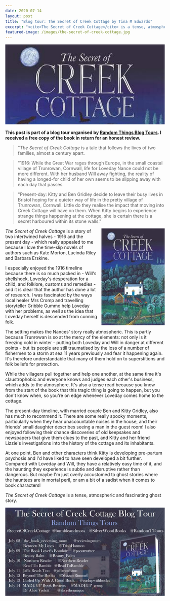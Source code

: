 ```yaml
---
date: 2020-07-14
layout: post
title: "Blog tour: The Secret of Creek Cottage by Tina M Edwards"
excerpt: "<cite>The Secret of Creek Cottage</cite> is a tense, atmospheric and fascinating ghost story."
featured-image: /images/the-secret-of-creek-cottage.jpg
---
```


![The Secret of Creek Cottage](/images/the-secret-of-creek-cottage.jpg)

**This post is part of a blog tour organised by [Random Things Blog Tours](http://randomthingsthroughmyletterbox.blogspot.com/p/services-to-publishers-authors-blog.html). I received a free copy of the book in return for an honest review.**

> "<cite>The Secret of Creek Cottage</cite> is a tale that follows the lives of two families, almost a century apart.

> "1916: While the Great War rages through Europe, in the small coastal village of Trunrowan, Cornwall, life for Loveday Nance could not be more different. With her husband Will away fighting, the reality of having a longed-for child of her own
seems to be slipping away with each day that passes.

> "Present-day: Kitty and Ben Gridley decide to leave their busy lives in Bristol hoping for a quieter way of life in the pretty village of Trunrowan, Cornwall. Little do they realise the impact that moving into Creek Cottage will have on them. When Kitty begins to experience strange things happening at the cottage, she is certain there is a secret harboured within its stone walls."

<img src="/images/the-secret-of-creek-cottage-200.jpg" alt="The Secret of Creek Cottage" style="float: right; margin-bottom: 10px; margin-left: 10px;">

<cite>The Secret of Creek Cottage</cite> is a story of two intertwined halves - 1916 and the present day - which really appealed to me because I love the time-slip novels of authors such as Kate Morton, Lucinda Riley and Barbara Erskine.

I especially enjoyed the 1916 timeline because there is so much packed in - Will's shellshock, Loveday's desperation for a child, and folklore, customs and remedies - and it is clear that the author has done a lot of research. I was fascinated by the ways local healer Mrs Cromp and travelling storyteller Gribble Gummo help Loveday with her problems, as well as the idea that Loveday herself is descended from cunning folk.

The setting makes the Nances' story really atmospheric. This is partly because Trunrowan is so at the mercy of the elements: not only is it freezing cold in winter - putting both Loveday and Will in danger at different points - but its people are still traumatised by the loss of a number of fishermen to a storm at sea 11 years previously and fear it happening again. It's therefore understandable that many of them hold on to superstitions and folk beliefs for protection.

While the villagers pull together and help one another, at the same time it's claustrophobic and everyone knows and judges each other's business, which adds to the atmosphere. It's also a tense read because you know from the start of the book that this tragic thing is going to happen, but you don't know when, so you're on edge whenever Loveday comes home to the cottage.

The present-day timeline, with married couple Ben and Kitty Gridley, also has much to recommend it. There are some really spooky moments, particularly when they hear unaccountable noises in the house, and their friends' small daughter describes seeing a man in the guest room! I also enjoyed following their chance discoveries of old keepsakes and newspapers that give them clues to the past, and Kitty and her friend Lizzie's investigations into the history of the cottage and its inhabitants.

At one point, Ben and other characters think Kitty is developing pre-partum psychosis and I'd have liked to have seen developed a bit further. Compared with Loveday and Will, they have a relatively easy time of it, and the haunting they experience is subtle and disruptive rather than dangerous. But maybe I'm just overly accustomed to ghost stories where the hauntees are in mortal peril, or am a bit of a sadist when it comes to book characters!

<cite>The Secret of Creek Cottage</cite> is a tense, atmospheric and fascinating ghost story.

![The Secret of Creek Cottage blog tour banner](/images/the-secret-of-creek-cottage-banner.jpg)
